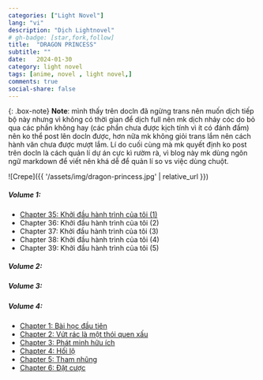 ```yaml
---
categories: ["Light Novel"]
lang: "vi"
description: "Dịch Lightnovel"
# gh-badge: [star,fork,follow]
title:  "DRAGON PRINCESS"
subtitle: ""
date:   2024-01-30
category: light novel
tags: [anime, novel , light novel,]
comments: true
social-share: false
---
```


{: .box-note}
**Note**:
mình thấy trên docln đã ngừng trans nên muốn dịch tiếp bộ này nhưng vì không có thời gian để dịch full nên mk dịch nhảy cóc do bỏ qua các phần không hay (các phần chưa được kịch tính vì ít có đánh đấm) nên ko thể post lên docln được, hơn nữa mk không giỏi trans lắm nên cách hành văn chưa được mượt lắm. Lí do cuối cùng mà mk quyết định ko post trên docln là cách quản lí dự án cực kì rườm rà, vì blog này mk dùng ngôn ngữ markdown để viết nên khá dễ để quản lí so vs việc dùng chuột.


![Crepe]({{ '/assets/img/dragon-princess.jpg' | relative_url }})

##### Volume 1:
- [Chapter 35: Khởi đầu hành trình của tôi (1)](https://docln.net/truyen/7482-even-if-im-reborn-as-a-cute-dragon-girl-i-will-still-make-a-harem/c79339-chuong-35-khoi-dau-hanh-trinh-cua-toi-1)
- Chapter 36: Khởi đầu hành trình của tôi (2)
- Chapter 37: Khởi đầu hành trình của tôi (3)
- Chapter 38: Khởi đầu hành trình của tôi (4)
- Chapter 39: Khởi đầu hành trình của tôi (5)

##### Volume 2:
##### Volume 3:
##### Volume 4:
- [Chapter 1: Bài học đầu tiên](2024-01-30-chapter4-1-baihocdautien.md)
- [Chapter 2: Vứt rác là một thói quen xấu](2024-01-30-chapter4-2-vutraclathoiquenxau.md)
- [Chapter 3: Phát minh hữu ích ](2024-01-30-chapter4-3-phatminhhuuich.md)
- [Chapter 4: Hối lộ](2024-01-30-chapter4-4-hoilo.md)
- [Chapter 5: Tham nhũng](2024-01-30-chapter4-5-thamnhung.md)
- [Chapter 6: Đặt cược](2024-01-30-chapter4-6-datcuoc.md)

